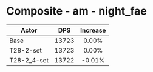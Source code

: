 # Composite - am - night_fae
| Actor | DPS | Increase |
|---|:---:|:---:|
|Base|13723|0.00%|
|T28-2-set|13723|0.00%|
|T28-2_4-set|13722|-0.01%|
